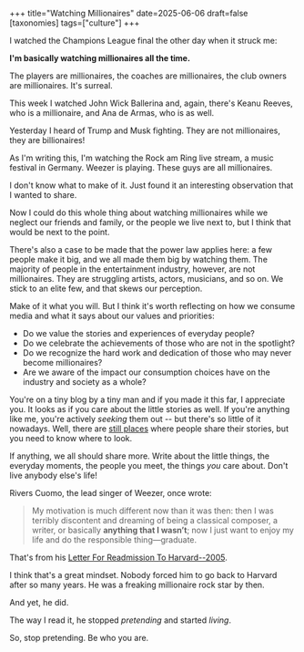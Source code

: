 +++
title="Watching Millionaires"
date=2025-06-06
draft=false
[taxonomies]
tags=["culture"]
+++

I watched the Champions League final the other day when it struck me:

**I'm basically watching millionaires all the time.**

The players are millionaires, the coaches are millionaires, the club owners are millionaires. It's surreal.

This week I watched John Wick Ballerina and, again, there's Keanu Reeves, who is a millionaire, and Ana de Armas, who is as well.

Yesterday I heard of Trump and Musk fighting. They are not millionaires, they are billionaires! 

As I'm writing this, I'm watching the Rock am Ring live stream, a music festival in Germany.
Weezer is playing.
These guys are all millionaires.

I don't know what to make of it. Just found it an interesting observation that I wanted to share.

Now I could do this whole thing about watching millionaires while we neglect our friends and family, or the people we live next to, but I think that would be next to the point.

There's also a case to be made that the power law applies here: a few people make it big, and we all made them big by watching them. 
The majority of people in the entertainment industry, however, are not millionaires.
They are struggling artists, actors, musicians, and so on.
We stick to an elite few, and that skews our perception.

Make of it what you will.
But I think it's worth reflecting on how we consume media and what it says about our values and priorities:

- Do we value the stories and experiences of everyday people?
- Do we celebrate the achievements of those who are not in the spotlight?
- Do we recognize the hard work and dedication of those who may never become millionaires?
- Are we aware of the impact our consumption choices have on the industry and society as a whole?

You're on a tiny blog by a tiny man and if you made it this far, I appreciate you.
It looks as if you care about the little stories as well.
If you're anything like me, you're actively *seeking* them out -- but there's so little of it nowadays.
Well, there are [still places](https://bearblog.dev/discover/) where people share their stories, but you need to know where to look.

If anything, we all should share more.
Write about the little things, the everyday moments, the people you meet, the things *you* care about.
Don't live anybody else's life!

Rivers Cuomo, the lead singer of Weezer, once wrote:

> My motivation is much different now than it was then: then I was terribly discontent and dreaming of being a classical composer, a writer, or basically **anything that I wasn’t**; now I just want to enjoy my life and do the responsible thing—graduate. 

That's from his [Letter For Readmission To Harvard--2005](https://www.weezerpedia.com/wiki/Harvard).

I think that's a great mindset. 
Nobody forced him to go back to Harvard after so many years.
He was a freaking millionaire rock star by then.

And yet, he did.

The way I read it, he stopped *pretending* and started *living*.

So, stop pretending. Be who you are.




